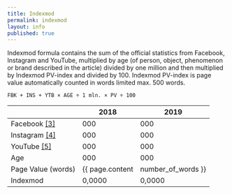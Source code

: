 ```yaml
---
title: Indexmod
permalink: indexmod
layout: info
published: true
---
```


Indexmod formula contains the sum of the official statistics from Facebook, Instagram and YouTube, multiplied by age (of person, object, phenomenon or brand described in the article) divided by one million and then multiplied by Indexmod PV-index and divided by 100. Indexmod PV-index is page value automatically counted in words limited max. 500 words. 

`FBK + INS + YTB × AGE ÷ 1 mln. × PV ÷ 100`

||2018|2019|
|-|-|-|
|Facebook <span id="a3">[\[3\]](#f3)</span>|000|000|
|Instagram <span id="a4">[\[4\]](#f4)</span>|000|000|
|YouTube <span id="a5">[\[5\]](#f5)</span>|000|000|
|Age|000|000|
|Page Value (words)|{{ page.content | number_of_words }}||
|Indexmod|0,0000|0,0000|
